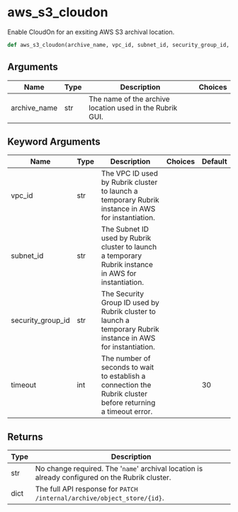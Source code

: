 # aws_s3_cloudon

Enable CloudOn for an exsiting AWS S3 archival location.
```py
def aws_s3_cloudon(archive_name, vpc_id, subnet_id, security_group_id, timeout=30)
```

## Arguments
| Name        | Type | Description                                                                 | Choices |
|-------------|------|-----------------------------------------------------------------------------|---------|
| archive_name  | str  | The name of the archive location used in the Rubrik GUI. |         |
## Keyword Arguments
| Name        | Type | Description                                                                 | Choices | Default |
|-------------|------|-----------------------------------------------------------------------------|---------|---------|
| vpc_id  | str  | The VPC ID used by Rubrik cluster to launch a temporary Rubrik instance in AWS for instantiation. |         |         |
| subnet_id  | str  | The Subnet ID used by Rubrik cluster to launch a temporary Rubrik instance in AWS for instantiation. |         |         |
| security_group_id  | str  | The Security Group ID used by Rubrik cluster to launch a temporary Rubrik instance in AWS for instantiation. |         |         |
| timeout  | int  | The number of seconds to wait to establish a connection the Rubrik cluster before returning a timeout error.  |         |    30     |

## Returns
| Type | Description                                                                                   |
|------|-----------------------------------------------------------------------------------------------|
| str  | No change required. The '`name`' archival location is already configured on the Rubrik cluster. |
| dict  | The full API response for `PATCH /internal/archive/object_store/{id}`. |
